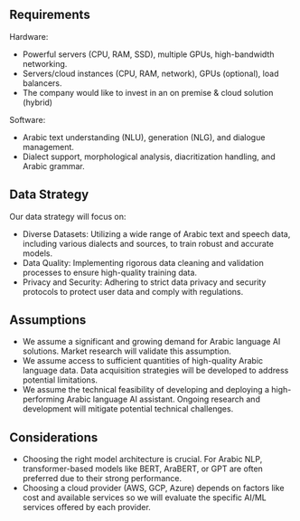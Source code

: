 ## Requirements 
Hardware:
- Powerful servers (CPU, RAM, SSD), multiple GPUs, high-bandwidth networking.
- Servers/cloud instances (CPU, RAM, network), GPUs (optional), load balancers.
- The company would like to invest in an on premise & cloud solution (hybrid)

Software: 
- Arabic text understanding (NLU), generation (NLG), and dialogue management.
- Dialect support, morphological analysis, diacritization handling, and Arabic grammar.


## Data Strategy

Our data strategy will focus on:
- Diverse Datasets: Utilizing a wide range of Arabic text and speech data, including various dialects and sources, to train robust and accurate models.
- Data Quality: Implementing rigorous data cleaning and validation processes to ensure high-quality training data.
- Privacy and Security: Adhering to strict data privacy and security protocols to protect user data and comply with regulations.


## Assumptions

- We assume a significant and growing demand for Arabic language AI solutions. Market research will validate this assumption.
- We assume access to sufficient quantities of high-quality Arabic language data. Data acquisition strategies will be developed to address potential limitations.
- We assume the technical feasibility of developing and deploying a high-performing Arabic language AI assistant. Ongoing research and development will mitigate potential technical challenges.

## Considerations 

- Choosing the right model architecture is crucial. For Arabic NLP, transformer-based models like BERT, AraBERT, or GPT are often preferred due to their strong performance.
- Choosing a cloud provider (AWS, GCP, Azure) depends on factors like cost and available services so we will evaluate the specific AI/ML services offered by each provider.